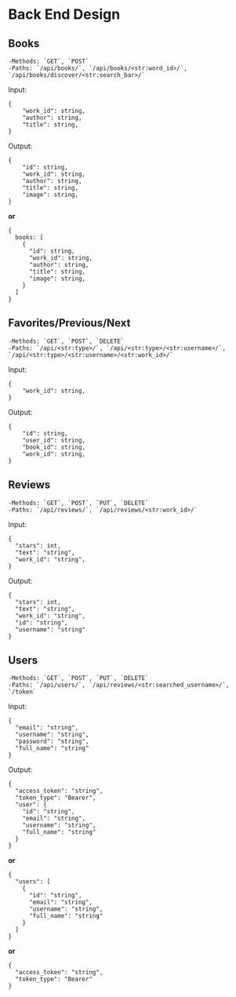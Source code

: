 # Back End Design

## Books
    -Methods: `GET`, `POST`
    -Paths: `/api/books/`, `/api/books/<str:word_id>/`, `/api/books/discover/<str:search_bar>/`
Input: 
```
{
    "work_id": string,
    "author": string,
    "title": string,
}
```
Output: 
```
{
    "id": string,
    "work_id": string,
    "author": string,
    "title": string,
    "image": string,
}
```
**or**
```
{
  books: [
    {
      "id": string,
      "work_id": string,
      "author": string,
      "title": string,
      "image": string,
    }
  ]
}
```
## Favorites/Previous/Next
    -Methods: `GET`, `POST`, `DELETE`
    -Paths: `/api/<str:type>/`, `/api/<str:type>/<str:username>/`, `/api/<str:type>/<str:username>/<str:work_id>/`
Input: 
```
{
    "work_id": string,
}
```
Output: 
```
{
    "id": string,
    "user_id": string,
    "book_id": string,
    "work_id": string,
}
```
## Reviews
    -Methods: `GET`, `POST`, `PUT`, `DELETE`
    -Paths: `/api/reviews/`, `/api/reviews/<str:work_id>/`
Input: 
```
{
  "stars": int,
  "text": "string",
  "work_id": "string",
}
```
Output: 
```
{
  "stars": int,
  "text": "string",
  "work_id": "string",
  "id": "string",
  "username": "string"
}
```
## Users
    -Methods: `GET`, `POST`, `PUT`, `DELETE`
    -Paths: `/api/users/`, `/api/reviews/<str:searched_username>/`, `/token`
Input: 
```
{
  "email": "string",
  "username": "string",
  "password": "string",
  "full_name": "string"
}
```
Output: 
```
{
  "access_token": "string",
  "token_type": "Bearer",
  "user": {
    "id": "string",
    "email": "string",
    "username": "string",
    "full_name": "string"
  }
}
```
**or**
```
{
  "users": [
    {
      "id": "string",
      "email": "string",
      "username": "string",
      "full_name": "string"
    }
  ]
}
```
**or**
```
{
  "access_token": "string",
  "token_type": "Bearer"
}
```